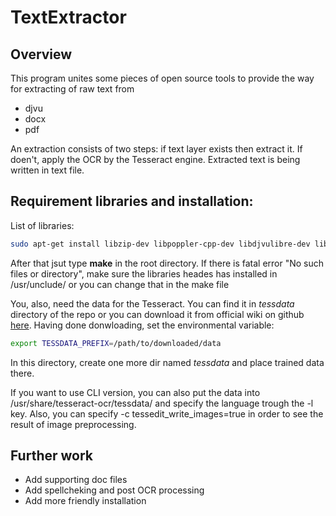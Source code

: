 # TextExtractor

## Overview
This program unites some pieces of open source tools to provide the way for extracting of raw text from
 
* djvu
* docx
* pdf

An extraction consists of two steps: if text layer exists then extract it. If doen't, apply the OCR by the Tesseract engine. Extracted text is being written in text file.

## Requirement libraries and installation:
List of libraries:
```bash
sudo apt-get install libzip-dev libpoppler-cpp-dev libdjvulibre-dev libtesseract-dev libleptonica-dev libtiff-dev
```
After that jsut type **make** in the root directory. If there is fatal error "No such files or directory", make sure the libraries heades has installed in /usr/unclude/ or you can change that in the make file

You, also, need the data for the Tesseract. You can find it in *tessdata* directory of the repo or you can download it from official wiki on github [here](https://github.com/tesseract-ocr/tesseract/wiki/Data-Files). Having done donwloading, set the environmental variable:
```bash
export TESSDATA_PREFIX=/path/to/downloaded/data
```
In this directory, create one more dir named *tessdata* and place trained data there. 

If you want to use CLI version, you can also put the data into /usr/share/tesseract-ocr/tessdata/ and specify the language trough the -l key. Also, you can specify -c tessedit_write_images=true in order to see the result of image preprocessing.

## Further work
* Add supporting doc files
* Add spellcheking and post OCR processing
* Add more friendly installation
